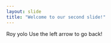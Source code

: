 ```yaml
---
layout: slide
title: "Welcome to our second slide!"
---
```

Roy yolo
Use the left arrow to go back!
